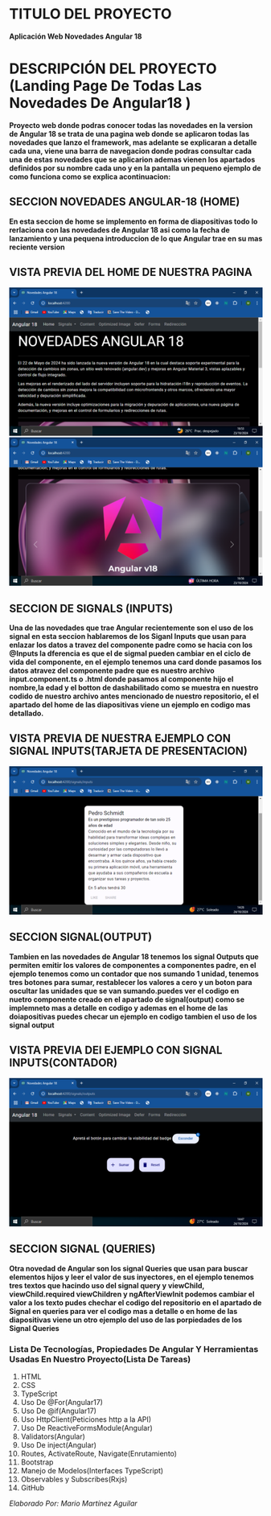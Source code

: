 # TITULO DEL PROYECTO    

**Aplicación Web Novedades Angular 18**

# DESCRIPCIÓN DEL PROYECTO (Landing Page De Todas Las Novedades De Angular18 )
**Proyecto web donde podras conocer todas las novedades en la version de Angular 18 se trata de una pagina web donde se aplicaron todas las novedades que lanzo el framework, mas adelante se explicaran a detalle cada una, viene una barra de navegacion donde podras consultar cada una de estas novedades que se aplicarion  ademas vienen los apartados definidos por su nombre cada uno y en la pantalla un pequeno ejemplo de como funciona como se explica acontinuacion:**

## SECCION NOVEDADES ANGULAR-18 (HOME)
**En esta seccion de home se implemento en forma de diapositivas todo lo rerlaciona con las novedades de Angular 18 asi como la fecha de lanzamiento y una pequena introduccion de lo que Angular trae en su mas reciente version**

## VISTA PREVIA DEL HOME DE NUESTRA PAGINA
![Vista previa del home](/public/assets/imgs/home.png) 
![Vista previa del home](/public/assets/imgs/home2.png) 

## SECCION DE SIGNALS (INPUTS) 
**Una de las novedades que trae Angular recientemente son el uso de los signal en esta seccion hablaremos de los Siganl Inputs que usan para enlazar los datos a travez del componente padre como se hacia con los @Inputs la dferencia es que el de sigmal pueden cambiar en el ciclo de vida del componente, en el ejemplo tenemos una card donde pasamos los datos atravez del componente padre que es nuestro archivo input.component.ts o .html donde pasamos al componente hijo el nombre,la edad y el botton de dashabilitado como se muestra en nuestro codido de nuestro archivo antes mencionado de nuestro repositorio, el el apartado del home de las diapositivas viene un ejemplo en codigo mas detallado.**

## VISTA PREVIA DE NUESTRA EJEMPLO CON SIGNAL INPUTS(TARJETA DE PRESENTACION)
![Signal Inputs](/public/assets/imgs/signalinput.png)

## SECCION SIGNAL(OUTPUT)
**Tambien en las novedades de Angular 18 tenemos los signal Outputs que permiten emitir los valores de componentes a componentes padre, en el ejemplo tenemos como un contador que nos sumando 1 unidad, tenemos tres botones para sumar, restablecer los valores a cero y un boton para oscultar las unidades que se van sumando.puedes ver el codigo en nuetro componente creado en el apartado de signal(output) como se implemneto mas a detalle en codigo y ademas en el home de las doiapositivas puedes checar un ejemplo en codigo tambien el uso de los signal output**

## VISTA PREVIA DEl EJEMPLO CON SIGNAL INPUTS(CONTADOR)
![Signal Output](/public/assets/imgs/signaloutput.png)

## SECCION SIGNAL (QUERIES)
**Otra novedad de Angular son los signal Queries que usan para buscar elementos hijos y leer el valor de sus inyectores, en el ejemplo tenemos tres textos que hacindo uso del signal query y viewChild, viewChild.required viewChildren y ngAfterViewInit podemos cambiar el valor a los texto pudes chechar el codigo del repositorio en el apartado de Signal en queries para ver el codigo mas a detalle o en home de las diapositivas viene un otro ejemplo del uso de las porpiedades de los Signal Queries**












### Lista De Tecnologías, Propiedades De Angular Y Herramientas Usadas En Nuestro Proyecto(Lista De Tareas)  

1. HTML
2. CSS 
3. TypeScript
4. Uso De @For(Angular17)
5. Uso De @if(Angular17)
6. Uso HttpClient(Peticiones http a la API)
7. Uso De ReactiveFormsModule(Angular) 
8. Validators(Angular) 
9. Uso De inject(Angular) 
10. Routes, ActivateRoute, Navigate(Enrutamiento)
11. Bootstrap 
12. Manejo de Modelos(Interfaces TypeScript)
13. Observables y Subscribes(Rxjs)
14. GitHub

*Elaborado Por: Mario Martínez Aguilar*
